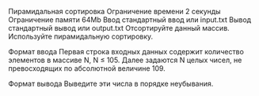 Пирамидальная сортировка
Ограничение времени	2 секунды
Ограничение памяти	64Mb
Ввод	стандартный ввод или input.txt
Вывод	стандартный вывод или output.txt
Отсортируйте данный массив. Используйте пирамидальную сортировку.

Формат ввода
Первая строка входных данных содержит количество элементов в массиве N, N ≤ 105. Далее задаются N целых чисел, не превосходящих по абсолютной величине 109.

Формат вывода
Выведите эти числа в порядке неубывания.